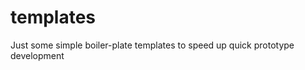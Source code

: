 templates
=========

Just some simple boiler-plate templates to speed up quick prototype development